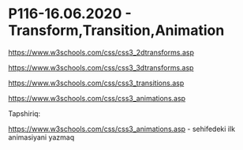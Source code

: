 # P116-16.06.2020 - Transform,Transition,Animation

https://www.w3schools.com/css/css3_2dtransforms.asp

https://www.w3schools.com/css/css3_3dtransforms.asp

https://www.w3schools.com/css/css3_transitions.asp

https://www.w3schools.com/css/css3_animations.asp

Tapshiriq:

https://www.w3schools.com/css/css3_animations.asp - sehifedeki ilk animasiyani yazmaq
